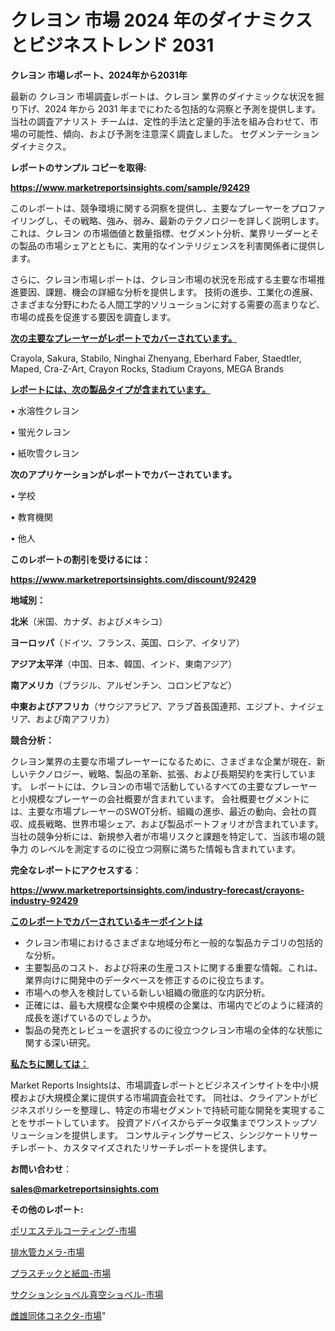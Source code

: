 # クレヨン 市場 2024 年のダイナミクスとビジネストレンド 2031

<strong>クレヨン 市場レポート、2024年から2031年</strong>

最新の クレヨン 市場調査レポートは、クレヨン 業界のダイナミックな状況を掘り下げ、2024 年から 2031 年までにわたる包括的な洞察と予測を提供します。当社の調査アナリスト チームは、定性的手法と定量的手法を組み合わせて、市場の可能性、傾向、および予測を注意深く調査しました。 セグメンテーションダイナミクス。



<strong>レポートのサンプル コピーを取得:</strong> <a href=https://www.marketreportsinsights.com/sample/92429>

<strong><u>https://www.marketreportsinsights.com/sample/92429</u></strong></a>

このレポートは、競争環境に関する洞察を提供し、主要なプレーヤーをプロファイリングし、その戦略、強み、弱み、最新のテクノロジーを詳しく説明します。 これは、クレヨン の市場価値と数量指標、セグメント分析、業界リーダーとその製品の市場シェアとともに、実用的なインテリジェンスを利害関係者に提供します。

さらに、クレヨン市場レポートは、クレヨン市場の状況を形成する主要な市場推進要因、課題、機会の詳細な分析を提供します。 技術の進歩、工業化の進展、さまざまな分野にわたる人間工学的ソリューションに対する需要の高まりなど、市場の成長を促進する要因を調査します。



<strong><u>次の主要なプレーヤーがレポートでカバーされています。</u></strong>

Crayola, Sakura, Stabilo, Ninghai Zhenyang, Eberhard Faber, Staedtler, Maped, Cra-Z-Art, Crayon Rocks, Stadium Crayons, MEGA Brands



<strong><u><b>レポートには、次の製品タイプが含まれています。</b></u></strong>

• 水溶性クレヨン

• 蛍光クレヨン

• 紙吹雪クレヨン



<strong><b>次のアプリケーションがレポートでカバーされています。</b></strong>

• 学校

• 教育機関

• 他人



<strong><b>このレポートの割引を受けるには：</b></strong><a href=https://www.marketreportsinsights.com/discount/92429>

<strong><u>https://www.marketreportsinsights.com/discount/92429</u></strong></a>



<strong>地域別：</strong>



<strong>北米</strong>（米国、カナダ、およびメキシコ）



<strong>ヨーロッパ</strong>（ドイツ、フランス、英国、ロシア、イタリア）



<strong>アジア太平洋</strong>（中国、日本、韓国、インド、東南アジア）



<strong>南アメリカ</strong>（ブラジル、アルゼンチン、コロンビアなど）



<strong>中東およびアフリカ</strong>（サウジアラビア、アラブ首長国連邦、エジプト、ナイジェリア、および南アフリカ）



<strong>競合分析：</strong>

クレヨン業界の主要な市場プレーヤーになるために、さまざまな企業が現在、新しいテクノロジー、戦略、製品の革新、拡張、および長期契約を実行しています。 レポートには、クレヨンの市場で活動しているすべての主要なプレーヤーと小規模なプレーヤーの会社概要が含まれています。 会社概要セグメントには、主要な市場プレーヤーのSWOT分析、組織の進歩、最近の動向、会社の買収、成長戦略、世界市場シェア、および製品ポートフォリオが含まれています。 当社の競争分析には、新規参入者が市場リスクと課題を特定して、当該市場の競争力 のレベルを測定するのに役立つ洞察に満ちた情報も含まれています。



<strong>完全なレポートにアクセスする</strong>：

<a href=https://www.marketreportsinsights.com/industry-forecast/crayons-industry-92429>

<strong><u>https://www.marketreportsinsights.com/industry-forecast/crayons-industry-92429</u></strong></a>



<strong><u><b>このレポートでカバーされているキーポイントは</b></u></strong>
<ul>
  <li>クレヨン市場におけるさまざまな地域分布と一般的な製品カテゴリの包括的な分析。</li>
  <li>主要製品のコスト、および将来の生産コストに関する重要な情報。これは、業界向けに開発中のデータベースを修正するのに役立ちます。</li>
  <li>市場への参入を検討している新しい組織の徹底的な内訳分析。</li>
  <li>正確には、最も大規模な企業や中規模の企業は、市場内でどのように経済的成長を遂げているのでしょうか。</li>
  <li>製品の発売とレビューを選択するのに役立つクレヨン市場の全体的な状態に関する深い研究。</li>
</ul>


<strong><u><b>私たちに関しては：</b></u></strong>

Market Reports Insightsは、市場調査レポートとビジネスインサイトを中小規模および大規模企業に提供する市場調査会社です。 同社は、クライアントがビジネスポリシーを整理し、特定の市場セグメントで持続可能な開発を実現することをサポートしています。 投資アドバイスからデータ収集までワンストップソリューションを提供します。 コンサルティングサービス、シンジケートリサーチレポート、カスタマイズされたリサーチレポートを提供します。



<strong><b>お問い合わせ</b></strong>：

<a href=mailto:sales@marketreportsinsights.com>

<strong><u>sales@marketreportsinsights.com</u></strong></a>



<strong>その他のレポート:</strong>

<a href=https://www.linkedin.com/pulse/ポリエステルコーティング-市場-2023-年のダイナミクスとビジネストレンド-abunf/>ポリエステルコーティング-市場</a>

<a href=https://www.linkedin.com/pulse/排水管カメラ-市場-2023-年のダイナミクスとビジネストレンド-2030-xhmsf/>排水管カメラ-市場</a>

<a href=https://www.linkedin.com/pulse/プラスチックと紙皿-市場-2023-新興市場-将来の動向と市場需要-2030-pr-news-hub-fggif/>プラスチックと紙皿-市場</a>

<a href=https://www.linkedin.com/pulse/サクションショベル真空ショベル-市場-2023-swot-分析と最新イノベーション-2030-pr-news-hub-kn9xf/>サクションショベル真空ショベル-市場</a>

<a href=https://www.linkedin.com/pulse/雌雄同体コネクタ-市場-2023-競争分析と事業成長-2030-analytics-achievers-24-analysis-fdvrf/>雌雄同体コネクタ-市場</a>"
